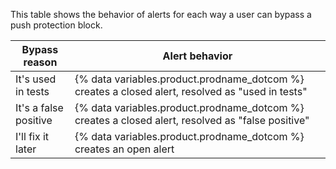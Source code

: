 This table shows the behavior of alerts for each way a user can bypass a push protection block.

| Bypass reason         | Alert  behavior                                              |
|-----------------------|------------------------------------------------------|
| It's used in tests    | {% data variables.product.prodname_dotcom %} creates a closed alert, resolved as "used in tests"  |
| It's a false positive | {% data variables.product.prodname_dotcom %} creates a closed alert, resolved as "false positive" |
| I'll fix it later     | {% data variables.product.prodname_dotcom %} creates an open alert                                |